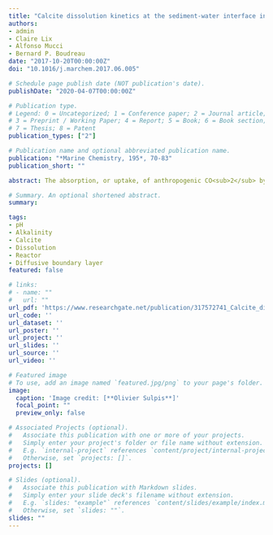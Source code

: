 ```yaml
---
title: "Calcite dissolution kinetics at the sediment-water interface in natural seawater"
authors:
- admin
- Claire Lix
- Alfonso Mucci
- Bernard P. Boudreau
date: "2017-10-20T00:00:00Z"
doi: "10.1016/j.marchem.2017.06.005"

# Schedule page publish date (NOT publication's date).
publishDate: "2020-04-07T00:00:00Z"

# Publication type.
# Legend: 0 = Uncategorized; 1 = Conference paper; 2 = Journal article;
# 3 = Preprint / Working Paper; 4 = Report; 5 = Book; 6 = Book section;
# 7 = Thesis; 8 = Patent
publication_types: ["2"]

# Publication name and optional abbreviated publication name.
publication: "*Marine Chemistry, 195*, 70-83"
publication_short: ""

abstract: The absorption, or uptake, of anthropogenic CO<sub>2</sub> by the oceans results in a decrease in pH and carbonate ion concentration, [CO<sub>3</sub><sup>2-</sup>]; as a consequence, the saturation state of seawater with respect to CaCO<sub>3</sub> minerals (calcite, aragonite) falls, leading to a shallowing of their saturation depths and triggering an increase in their dissolution at the seafloor. Nearly one third of the seabed is composed of CaCO<sub>3</sub> rich sediments, and their dissolution is the ultimate marine sink of anthropogenic CO<sub>2</sub>. Despite numerous past studies, much confusion and uncertainty still surround our understanding of the rates and kinetics of CaCO<sub>3</sub> dissolution at the deep seafloor. Results from in situ studies disagree with laboratory studies, most of which have been carried out under conditions, e.g., mineral suspensions, that are not representative of processes at the seafloor. Herein, we report measurements of the dissolution rate of calcite, formed into synthetic sediment disks by mixing various amounts of this mineral with montmorillonite. These disks were placed in a stirred flow reactor and exposed to a range of saturation states and shear stress conditions to simulate conditions at the sediment water interface. The dissolution rates, normalized to the interfacial area of the sediment disks, were linearly dependent on the undersaturation state of the experimental seawater solution and displayed a square root dependence on the calcite content, under both quiescent and stirred conditions. The rate of release of reaction products from the sediment increased with stirring rate, i.e., shear stress, until it became invariant at higher stirring rates. This latter result argues that calcite dissolution is transport (water side) controlled for shear stress levels known to exist at the seafloor, which advises a simpler kinetic description of benthic calcite dissolution.

# Summary. An optional shortened abstract.
summary: 

tags:
- pH
- Alkalinity
- Calcite
- Dissolution
- Reactor
- Diffusive boundary layer
featured: false

# links:
# - name: ""
#   url: ""
url_pdf: 'https://www.researchgate.net/publication/317572741_Calcite_dissolution_kinetics_at_the_sediment-water_interface_in_natural_seawater'
url_code: ''
url_dataset: ''
url_poster: ''
url_project: ''
url_slides: ''
url_source: ''
url_video: ''

# Featured image
# To use, add an image named `featured.jpg/png` to your page's folder. 
image:
  caption: 'Image credit: [**Olivier Sulpis**]'
  focal_point: ""
  preview_only: false

# Associated Projects (optional).
#   Associate this publication with one or more of your projects.
#   Simply enter your project's folder or file name without extension.
#   E.g. `internal-project` references `content/project/internal-project/index.md`.
#   Otherwise, set `projects: []`.
projects: []

# Slides (optional).
#   Associate this publication with Markdown slides.
#   Simply enter your slide deck's filename without extension.
#   E.g. `slides: "example"` references `content/slides/example/index.md`.
#   Otherwise, set `slides: ""`.
slides: ""
---
```

